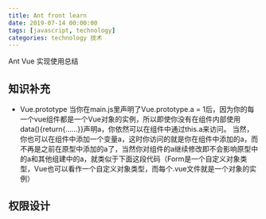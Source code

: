 ```yaml
---
title: Ant front learn
date: 2019-07-14 00:00:00
tags: [javascript, technology]
categories: technology 技术
---
```


Ant Vue 实现使用总结

<!-- more -->

## 知识补充

- Vue.prototype
当你在main.js里声明了Vue.prototype.a = 1后，因为你的每一个vue组件都是一个Vue对象的实例，所以即使你没有在组件内部使用data(){return{……}}声明a，你依然可以在组件中通过this.a来访问。
当然，你也可以在组件中添加一个变量a，这时你访问的就是你在组件中添加的a，而不再是之前在原型中添加的a了，当然你对组件的a继续修改即不会影响原型中的a和其他组建中的a，就类似于下面这段代码（Form是一个自定义对象类型，Vue也可以看作一个自定义对象类型，而每个.vue文件就是一个对象的实例）


## 权限设计


